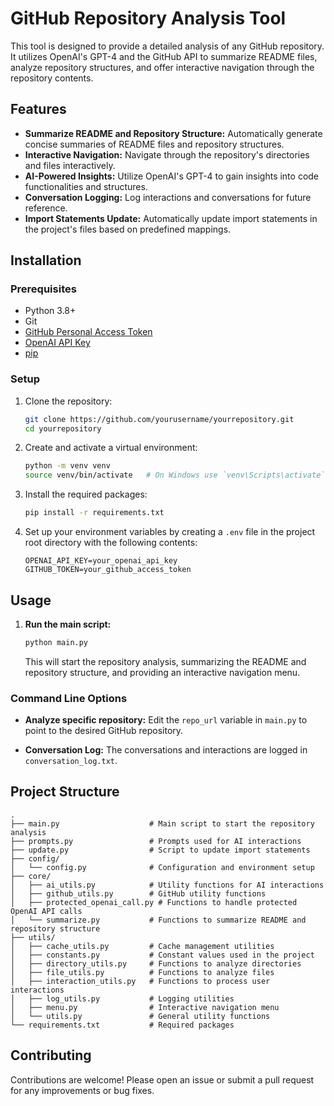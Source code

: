 # GitHub Repository Analysis Tool

This tool is designed to provide a detailed analysis of any GitHub repository. It utilizes OpenAI's GPT-4 and the GitHub API to summarize README files, analyze repository structures, and offer interactive navigation through the repository contents.

## Features

- **Summarize README and Repository Structure:** Automatically generate concise summaries of README files and repository structures.
- **Interactive Navigation:** Navigate through the repository's directories and files interactively.
- **AI-Powered Insights:** Utilize OpenAI's GPT-4 to gain insights into code functionalities and structures.
- **Conversation Logging:** Log interactions and conversations for future reference.
- **Import Statements Update:** Automatically update import statements in the project's files based on predefined mappings.

## Installation

### Prerequisites

- Python 3.8+
- Git
- [GitHub Personal Access Token](https://github.com/settings/tokens)
- [OpenAI API Key](https://beta.openai.com/signup/)
- [pip](https://pip.pypa.io/en/stable/installation/)

### Setup

1. Clone the repository:
    ```sh
    git clone https://github.com/yourusername/yourrepository.git
    cd yourrepository
    ```

2. Create and activate a virtual environment:
    ```sh
    python -m venv venv
    source venv/bin/activate   # On Windows use `venv\Scripts\activate`
    ```

3. Install the required packages:
    ```sh
    pip install -r requirements.txt
    ```

4. Set up your environment variables by creating a `.env` file in the project root directory with the following contents:
    ```
    OPENAI_API_KEY=your_openai_api_key
    GITHUB_TOKEN=your_github_access_token
    ```

## Usage

1. **Run the main script:**
    ```sh
    python main.py
    ```

    This will start the repository analysis, summarizing the README and repository structure, and providing an interactive navigation menu.

### Command Line Options

- **Analyze specific repository:**
    Edit the `repo_url` variable in `main.py` to point to the desired GitHub repository.

- **Conversation Log:**
    The conversations and interactions are logged in `conversation_log.txt`.

## Project Structure

```
.
├── main.py                    # Main script to start the repository analysis
├── prompts.py                 # Prompts used for AI interactions
├── update.py                  # Script to update import statements
├── config/
│   └── config.py              # Configuration and environment setup
├── core/
│   ├── ai_utils.py            # Utility functions for AI interactions
│   ├── github_utils.py        # GitHub utility functions
│   ├── protected_openai_call.py # Functions to handle protected OpenAI API calls
│   └── summarize.py           # Functions to summarize README and repository structure
├── utils/
│   ├── cache_utils.py         # Cache management utilities
│   ├── constants.py           # Constant values used in the project
│   ├── directory_utils.py     # Functions to analyze directories
│   ├── file_utils.py          # Functions to analyze files
│   ├── interaction_utils.py   # Functions to process user interactions
│   ├── log_utils.py           # Logging utilities
│   ├── menu.py                # Interactive navigation menu
│   └── utils.py               # General utility functions
└── requirements.txt           # Required packages
```

## Contributing

Contributions are welcome! Please open an issue or submit a pull request for any improvements or bug fixes.